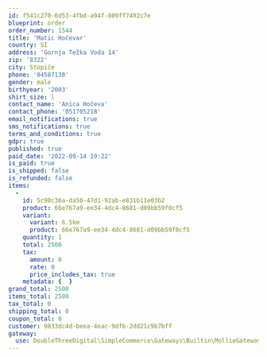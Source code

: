 ```yaml
---
id: f541c270-6d53-4fbd-a94f-809ff7492c7e
blueprint: order
order_number: 1544
title: 'Matic Hočevar'
country: SI
address: 'Gornja Težka Voda 14'
zip: '8322'
city: Stopiče
phone: '04587138'
gender: male
birthyear: '2003'
shirt_size: l
contact_name: 'Anica Hočeva'
contact_phone: '051705218'
email_notifications: true
sms_notifications: true
terms_and_conditions: true
gdpr: true
published: true
paid_date: '2022-09-14 19:22'
is_paid: true
is_shipped: false
is_refunded: false
items:
  -
    id: 5c98c36a-da50-47d1-92ab-e831b11e03b2
    product: 66e767a9-ee34-4dc4-8681-d09bb59f0cf5
    variant:
      variant: 6.5km
      product: 66e767a9-ee34-4dc4-8681-d09bb59f0cf5
    quantity: 1
    total: 2500
    tax:
      amount: 0
      rate: 0
      price_includes_tax: true
    metadata: {  }
grand_total: 2500
items_total: 2500
tax_total: 0
shipping_total: 0
coupon_total: 0
customer: 9833dc4d-beea-4eac-9df6-2dd21c9b7bff
gateway:
  use: DoubleThreeDigital\SimpleCommerce\Gateways\Builtin\MollieGateway
---
```

